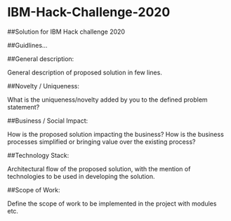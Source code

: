 # IBM-Hack-Challenge-2020

##Solution for IBM Hack challenge 2020

##Guidlines...

##General description:

General description of proposed solution in few lines.

 
##Novelty / Uniqueness:

What is the uniqueness/novelty added by you to the defined problem statement?

 
##Business / Social Impact:

How is the proposed solution impacting the business? How is the business processes simplified or bringing value over the existing process?

 
##Technology Stack:

Architectural flow of the proposed solution, with the mention of technologies to be used in developing the solution.

 
##Scope of Work:

Define the scope of work to be implemented in the project with modules etc.

